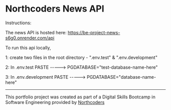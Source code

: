 # Northcoders News API

Instructions:

The news API is hosted here: https://be-project-news-s6g0.onrender.com/api

To run this api locally,

1: create two files in the root directory - ".env.test" & ".env.development"

2: In .env.test PASTE -----> PGDATABASE="test-database-name-here"

3: In .env.development PASTE -----> PGDATABASE="database-name-here"

---

This portfolio project was created as part of a Digital Skills Bootcamp in Software Engineering provided by [Northcoders](https://northcoders.com/)
